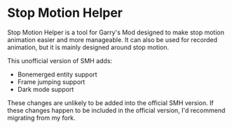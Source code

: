 Stop Motion Helper
==================
Stop Motion Helper is a tool for Garry's Mod designed to make stop motion animation easier and more manageable.
It can also be used for recorded animation, but it is mainly designed around stop motion.

This unofficial version of SMH adds:
- Bonemerged entity support
- Frame jumping support
- Dark mode support

These changes are unlikely to be added into the official SMH version. If these changes happen to be included in the official version, I'd recommend migrating from my fork.
